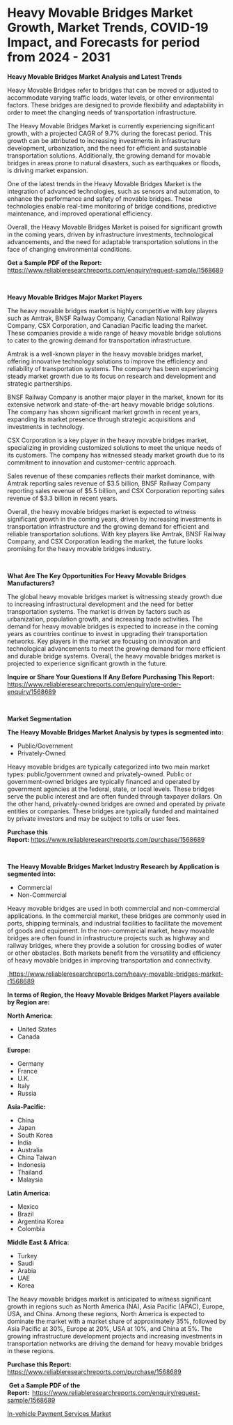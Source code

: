 <p><h1>Heavy Movable Bridges Market Growth, Market Trends, COVID-19 Impact, and Forecasts for period from 2024 - 2031</h1></p><p><strong>Heavy Movable Bridges Market Analysis and Latest Trends</strong></p>
<p><p>Heavy Movable Bridges refer to bridges that can be moved or adjusted to accommodate varying traffic loads, water levels, or other environmental factors. These bridges are designed to provide flexibility and adaptability in order to meet the changing needs of transportation infrastructure.</p><p>The Heavy Movable Bridges Market is currently experiencing significant growth, with a projected CAGR of 9.7% during the forecast period. This growth can be attributed to increasing investments in infrastructure development, urbanization, and the need for efficient and sustainable transportation solutions. Additionally, the growing demand for movable bridges in areas prone to natural disasters, such as earthquakes or floods, is driving market expansion.</p><p>One of the latest trends in the Heavy Movable Bridges Market is the integration of advanced technologies, such as sensors and automation, to enhance the performance and safety of movable bridges. These technologies enable real-time monitoring of bridge conditions, predictive maintenance, and improved operational efficiency.</p><p>Overall, the Heavy Movable Bridges Market is poised for significant growth in the coming years, driven by infrastructure investments, technological advancements, and the need for adaptable transportation solutions in the face of changing environmental conditions.</p></p>
<p><strong>Get a Sample PDF of the Report:&nbsp;</strong> <a href="https://www.reliableresearchreports.com/enquiry/request-sample/1568689">https://www.reliableresearchreports.com/enquiry/request-sample/1568689</a></p>
<p>&nbsp;</p>
<p><strong>Heavy Movable Bridges Major Market Players</strong></p>
<p><p>The heavy movable bridges market is highly competitive with key players such as Amtrak, BNSF Railway Company, Canadian National Railway Company, CSX Corporation, and Canadian Pacific leading the market. These companies provide a wide range of heavy movable bridge solutions to cater to the growing demand for transportation infrastructure.</p><p>Amtrak is a well-known player in the heavy movable bridges market, offering innovative technology solutions to improve the efficiency and reliability of transportation systems. The company has been experiencing steady market growth due to its focus on research and development and strategic partnerships.</p><p>BNSF Railway Company is another major player in the market, known for its extensive network and state-of-the-art heavy movable bridge solutions. The company has shown significant market growth in recent years, expanding its market presence through strategic acquisitions and investments in technology.</p><p>CSX Corporation is a key player in the heavy movable bridges market, specializing in providing customized solutions to meet the unique needs of its customers. The company has witnessed steady market growth due to its commitment to innovation and customer-centric approach.</p><p>Sales revenue of these companies reflects their market dominance, with Amtrak reporting sales revenue of $3.5 billion, BNSF Railway Company reporting sales revenue of $5.5 billion, and CSX Corporation reporting sales revenue of $3.3 billion in recent years.</p><p>Overall, the heavy movable bridges market is expected to witness significant growth in the coming years, driven by increasing investments in transportation infrastructure and the growing demand for efficient and reliable transportation solutions. With key players like Amtrak, BNSF Railway Company, and CSX Corporation leading the market, the future looks promising for the heavy movable bridges industry.</p></p>
<p>&nbsp;</p>
<p><strong>What Are The Key Opportunities For Heavy Movable Bridges Manufacturers?</strong></p>
<p><p>The global heavy movable bridges market is witnessing steady growth due to increasing infrastructural development and the need for better transportation systems. The market is driven by factors such as urbanization, population growth, and increasing trade activities. The demand for heavy movable bridges is expected to increase in the coming years as countries continue to invest in upgrading their transportation networks. Key players in the market are focusing on innovation and technological advancements to meet the growing demand for more efficient and durable bridge systems. Overall, the heavy movable bridges market is projected to experience significant growth in the future.</p></p>
<p><strong>Inquire or Share Your Questions If Any Before Purchasing This Report:</strong> <a href="https://www.reliableresearchreports.com/enquiry/pre-order-enquiry/1568689">https://www.reliableresearchreports.com/enquiry/pre-order-enquiry/1568689</a></p>
<p>&nbsp;</p>
<p><strong>Market Segmentation</strong></p>
<p><strong>The Heavy Movable Bridges Market Analysis by types is segmented into:</strong></p>
<p><ul><li>Public/Government</li><li>Privately-Owned</li></ul></p>
<p><p>Heavy movable bridges are typically categorized into two main market types: public/government owned and privately-owned. Public or government-owned bridges are typically financed and operated by government agencies at the federal, state, or local levels. These bridges serve the public interest and are often funded through taxpayer dollars. On the other hand, privately-owned bridges are owned and operated by private entities or companies. These bridges are typically funded and maintained by private investors and may be subject to tolls or user fees.</p></p>
<p><strong>Purchase this Report:&nbsp;</strong><a href="https://www.reliableresearchreports.com/purchase/1568689">https://www.reliableresearchreports.com/purchase/1568689</a></p>
<p>&nbsp;</p>
<p><strong>The Heavy Movable Bridges Market Industry Research by Application is segmented into:</strong></p>
<p><ul><li>Commercial</li><li>Non-Commercial</li></ul></p>
<p><p>Heavy movable bridges are used in both commercial and non-commercial applications. In the commercial market, these bridges are commonly used in ports, shipping terminals, and industrial facilities to facilitate the movement of goods and equipment. In the non-commercial market, heavy movable bridges are often found in infrastructure projects such as highway and railway bridges, where they provide a solution for crossing bodies of water or other obstacles. Both markets benefit from the versatility and efficiency of heavy movable bridges in improving transportation and connectivity.</p></p>
<p><a href="https://www.reliableresearchreports.com/heavy-movable-bridges-market-r1568689">&nbsp;https://www.reliableresearchreports.com/heavy-movable-bridges-market-r1568689</a></p>
<p><strong>In terms of Region, the Heavy Movable Bridges Market Players available by Region are:</strong></p>
<p>
    <p> <strong> North America: </strong>
        <ul>
            <li>United States</li>
            <li>Canada</li>
        </ul>
        </p> 
    <p> <strong> Europe: </strong>
        <ul>
            <li>Germany</li>
            <li>France</li>
            <li>U.K.</li>
            <li>Italy</li>
            <li>Russia</li>
        </ul>
        </p> 
    <p> <strong> Asia-Pacific: </strong>
        <ul>
            <li>China</li>
            <li>Japan</li>
            <li>South Korea</li>
            <li>India</li>
            <li>Australia</li>
            <li>China Taiwan</li>
            <li>Indonesia</li>
            <li>Thailand</li>
            <li>Malaysia</li>
        </ul>
        </p> 
    <p> <strong> Latin America: </strong>
        <ul>
            <li>Mexico</li>
            <li>Brazil</li>
            <li>Argentina Korea</li>
            <li>Colombia</li>
        </ul>
        </p> 
    <p> <strong> Middle East & Africa: </strong>
        <ul>
            <li>Turkey</li>
            <li>Saudi</li>
            <li>Arabia</li>
            <li>UAE</li>
            <li>Korea</li>
        </ul>
    </p>
    </p>
<p><p>The heavy movable bridges market is anticipated to witness significant growth in regions such as North America (NA), Asia Pacific (APAC), Europe, USA, and China. Among these regions, North America is expected to dominate the market with a market share of approximately 35%, followed by Asia Pacific at 30%, Europe at 20%, USA at 10%, and China at 5%. The growing infrastructure development projects and increasing investments in transportation networks are driving the demand for heavy movable bridges in these regions.</p></p>
<p><strong>Purchase this Report: </strong><a href="https://www.reliableresearchreports.com/purchase/1568689">https://www.reliableresearchreports.com/purchase/1568689</a></p>
<p>&nbsp;<strong>Get a Sample PDF of the Report:&nbsp;&nbsp;</strong><a href="https://www.reliableresearchreports.com/enquiry/request-sample/1568689">https://www.reliableresearchreports.com/enquiry/request-sample/1568689</a></p>
<p><strong></strong></p>
<p><p><a href="https://view.publitas.com/reportprime-1/insights-into-the-in-vehicle-payment-services-market-size-which-is-expanding-with-a-11-2-cagr-from-2024-2031/">In-vehicle Payment Services Market</a></p></p>